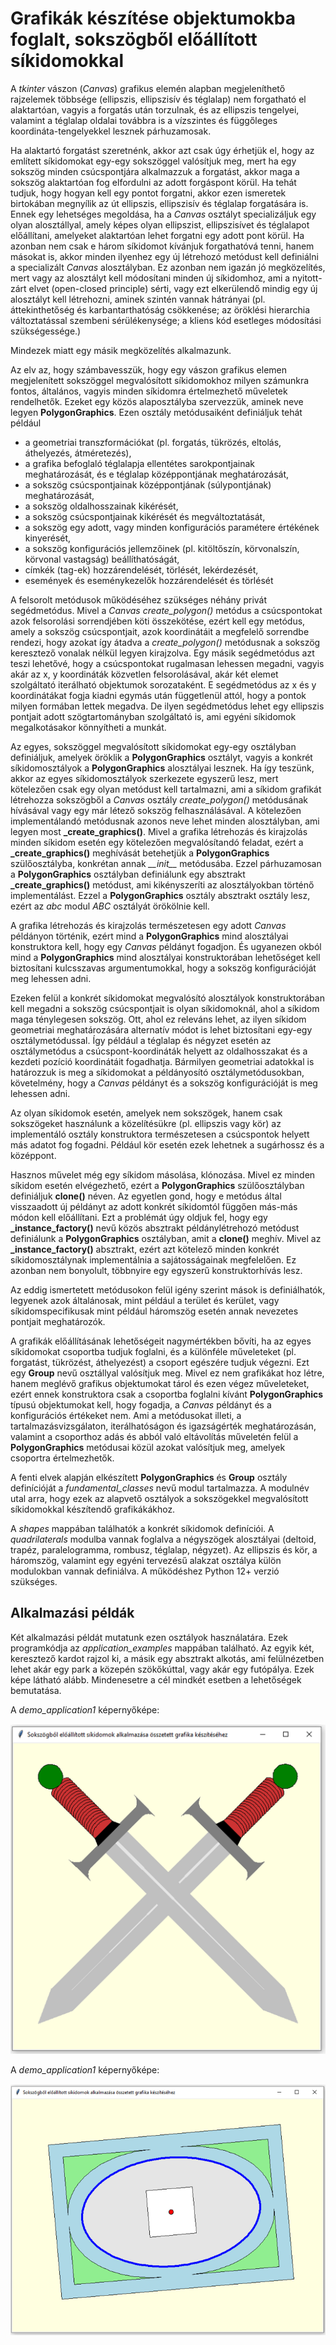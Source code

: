 # Grafikák készítése objektumokba foglalt, sokszögből előállított síkidomokkal

A *tkinter* vászon (*Canvas*) grafikus elemén alapban megjeleníthető rajzelemek többsége (ellipszis, ellipszisív és téglalap) nem forgatható el alaktartóan, vagyis a forgatás után torzulnak, és az ellipszis tengelyei, valamint a téglalap oldalai továbbra is a vízszintes és függőleges koordináta-tengelyekkel lesznek párhuzamosak. 

Ha alaktartó forgatást szeretnénk, akkor azt csak úgy érhetjük el, hogy az említett síkidomokat egy-egy sokszöggel valósítjuk meg, mert ha egy sokszög minden csúcspontjára alkalmazzuk a forgatást, akkor maga a sokszög alaktartóan fog elfordulni az adott forgáspont körül. Ha tehát tudjuk, hogy hogyan kell egy pontot forgatni, akkor ezen ismeretek birtokában megnyílik az út ellipszis, ellipszisív és téglalap forgatására is. Ennek egy lehetséges megoldása, ha a *Canvas* osztályt specializáljuk egy olyan alosztállyal, amely képes olyan ellipszist, ellipszisívet és téglalapot előállítani, amelyeket alaktartóan lehet forgatni egy adott pont körül. Ha azonban nem csak e három síkidomot kívánjuk forgathatóvá tenni, hanem másokat is, akkor minden ilyenhez egy új létrehozó metódust kell definiálni a specializált *Canvas* alosztályban. Ez azonban nem igazán jó megközelítés, mert vagy az alosztályt kell módosítani minden új síkidomhoz, ami a nyitott-zárt elvet (open-closed principle) sérti, vagy ezt elkerülendő mindig egy új alosztályt kell létrehozni, aminek szintén vannak hátrányai (pl. áttekinthetőség és karbantarthatóság csökkenése; az öröklési hierarchia változtatással szembeni sérülékenysége; a kliens kód esetleges módosítási szükségessége.)

Mindezek miatt egy másik megközelítés alkalmazunk. 

Az elv az, hogy számbavesszük, hogy egy vászon grafikus elemen megjelenített sokszöggel megvalósított síkidomokhoz milyen számunkra fontos, általános, vagyis minden síkidomra értelmezhető műveletek rendelhetők. Ezeket egy közös alaposztályba szervezzük, aminek neve legyen **PolygonGraphics**. Ezen osztály metódusaiként definiáljuk tehát például
-	a geometriai transzformációkat (pl. forgatás, tükrözés, eltolás, áthelyezés, átméretezés),
-	a grafika befoglaló téglalapja ellentétes sarokpontjainak meghatározását, és e téglalap középpontjának meghatározását,
-	a sokszög csúcspontjainak középpontjának (súlypontjának) meghatározását,
-	a sokszög oldalhosszainak kikérését,
-	a sokszög csúcspontjainak kikérését és megváltoztatását,
-	a sokszög egy adott, vagy minden konfigurációs paramétere értékének kinyerését,
-	a sokszög konfigurációs jellemzőinek (pl. kitöltőszín, körvonalszín, körvonal vastagság) beállíthatóságát,
-	címkék (tag-ek) hozzárendelését, törlését, lekérdezését,
-	események és eseménykezelők hozzárendelését és törlését

A felsorolt metódusok működéséhez szükséges néhány privát segédmetódus. Mivel a *Canvas* *create_polygon()* metódus a csúcspontokat azok felsorolási sorrendjében köti összekötése, ezért kell egy metódus, amely a sokszög csúcspontjait, azok koordinátáit a megfelelő sorrendbe rendezi, hogy azokat így átadva a *create_polygon()* metódusnak a sokszög keresztező vonalak nélkül legyen kirajzolva. Egy másik segédmetódus azt teszi lehetővé, hogy a csúcspontokat rugalmasan lehessen megadni, vagyis akár az x, y koordináták közvetlen felsorolásával, akár két elemet szolgáltató iterálható objektumok sorozataként.  E segédmetódus az x és y koordinátákat fogja kiadni egymás után függetlenül attól, hogy a pontok milyen formában lettek megadva. De ilyen segédmetódus lehet egy ellipszis pontjait adott szögtartományban szolgáltató is, ami egyéni síkidomok megalkotásakor könnyítheti a munkát.

Az egyes, sokszöggel megvalósított síkidomokat egy-egy osztályban definiáljuk, amelyek öröklik a **PolygonGraphics** osztályt, vagyis a konkrét síkidomosztályok a **PolygonGraphics** alosztályai lesznek. Ha így teszünk, akkor az egyes síkidomosztályok szerkezete egyszerű lesz, mert kötelezően csak egy olyan metódust kell tartalmazni, ami a síkidom grafikát létrehozza sokszögből a *Canvas* osztály *create_polygon()* metódusának hívásával vagy egy már létező sokszög felhasználásával. A kötelezően implementálandó metódusnak azonos neve lehet minden alosztályban, ami legyen most **_create_graphics()**. Mivel a grafika létrehozás és kirajzolás minden síkidom esetén egy kötelezően megvalósítandó feladat, ezért a **_create_graphics()** meghívását betehetjük a **PolygonGraphics** szülőosztályba, konkrétan annak *\_\_init__* metódusába. Ezzel párhuzamosan a **PolygonGraphics** osztályban definiálunk egy absztrakt **_create_graphics()** metódust, ami kikényszeríti az alosztályokban történő implementálást. Ezzel a **PolygonGraphics** osztály absztrakt osztály lesz, ezért az *abc* modul *ABC* osztályát örökölnie kell. 

A grafika létrehozás és kirajzolás természetesen egy adott *Canvas* példányon történik, ezért mind a **PolygonGraphics** mind alosztályai konstruktora kell, hogy egy *Canvas* példányt fogadjon. És ugyanezen okból mind a **PolygonGraphics** mind alosztályai konstruktorában lehetőséget kell biztosítani kulcsszavas argumentumokkal, hogy a sokszög konfigurációját meg lehessen adni.

Ezeken felül a konkrét síkidomokat megvalósító alosztályok konstruktorában kell megadni a sokszög csúcspontjait is olyan síkidomoknál, ahol a síkidom maga ténylegesen sokszög. Ott, ahol ez releváns lehet, az ilyen síkidom geometriai meghatározására alternatív módot is lehet biztosítani egy-egy osztálymetódussal. Így például a téglalap és négyzet esetén az osztálymetódus a csúcspont-koordináták helyett az oldalhosszakat és a kezdeti pozíció koordinátáit fogadhatja. Bármilyen geometriai adatokkal is határozzuk is meg a síkidomokat a példányosító osztálymetódusokban, követelmény, hogy a *Canvas* példányt és a sokszög konfigurációját is meg lehessen adni.

Az olyan síkidomok esetén, amelyek nem sokszögek, hanem csak sokszögeket használunk a közelítésükre (pl. ellipszis vagy kör) az implementáló osztály konstruktora természetesen a csúcspontok helyett más adatot fog fogadni. Például kör esetén ezek lehetnek a sugárhossz és a középpont.

Hasznos művelet még egy síkidom másolása, klónozása. Mivel ez minden síkidom esetén elvégezhető, ezért a **PolygonGraphics** szülőosztályban definiáljuk **clone()** néven. Az egyetlen gond, hogy e metódus által visszaadott új példányt az adott konkrét síkidomtól függően más-más módon kell előállítani. Ezt a problémát úgy oldjuk fel, hogy egy **_instance_factory()** nevű közös absztrakt példánylétrehozó metódust definiálunk a **PolygonGraphics** osztályban, amit a **clone()** meghív. Mivel az **_instance_factory()** absztrakt, ezért azt kötelező minden konkrét síkidomosztálynak implementálnia a sajátosságainak megfelelően. Ez azonban nem bonyolult, többnyire egy egyszerű konstruktorhívás lesz.

Az eddig ismertetett metódusokon felül igény szerint mások is definiálhatók, legyenek azok általánosak, mint például a terület és kerület, vagy síkidomspecifikusak mint például háromszög esetén annak nevezetes pontjait meghatározók.

A grafikák előállításának lehetőségeit nagymértékben bővíti, ha az egyes síkidomokat csoportba tudjuk foglalni, és a különféle műveleteket (pl. forgatást, tükrözést, áthelyezést) a csoport egészére tudjuk végezni. Ezt egy **Group** nevű osztállyal valósítjuk meg. Mivel ez nem grafikákat hoz létre, hanem meglévő grafikus objektumokat tárol és ezen végez műveleteket, ezért ennek konstruktora csak a csoportba foglalni kívánt **PolygonGraphics** típusú objektumokat kell, hogy fogadja, a *Canvas* példányt és a konfigurációs értékeket nem. Ami a metódusokat illeti, a tartalmazásvizsgálaton, iterálhatóságon és igazságérték meghatározásán, valamint a csoporthoz adás és abból való eltávolítás műveletén felül a **PolygonGraphics** metódusai közül azokat valósítjuk meg, amelyek csoportra értelmezhetők.

A fenti elvek alapján elkészített **PolygonGraphics** és **Group** osztály definícióját a *fundamental_classes* nevű modul tartalmazza. A modulnév utal arra, hogy ezek az alapvető osztályok a sokszögekkel megvalósított síkidomokkal készítendő grafikákákhoz.

A *shapes* mappában találhatók a konkrét síkidomok definíciói. A *quadrilaterals* modulba vannak foglalva a négyszögek alosztályai (deltoid, trapéz, paralelogramma, rombusz, téglalap, négyzet). Az ellipszis és kör, a háromszög, valamint egy egyéni tervezésű alakzat osztálya külön modulokban vannak definiálva. 
A működéshez Python 12+ verzió szükséges.

## Alkalmazási példák

Két alkalmazási példát mutatunk ezen osztályok használatára. Ezek programkódja az *application_examples* mappában található. Az egyik két, keresztező kardot rajzol ki, a másik egy absztrakt alkotás, ami felülnézetben lehet akár egy park a közepén szökőkúttal, vagy akár egy futópálya. Ezek képe látható alább. Mindenesetre a cél mindkét esetben a lehetőségek bemutatása.

A *demo_application1* képernyőképe:

![demo_app1_screenshot.png](images%2Fdemo_app1_screenshot.png)

A *demo_application1* képernyőképe:

![demo_app2_screenshot.png](images%2Fdemo_app2_screenshot.png)
